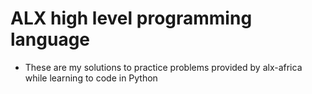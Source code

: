 # ALX high level programming language

+ These are my solutions to practice problems provided by alx-africa while learning to code in Python
